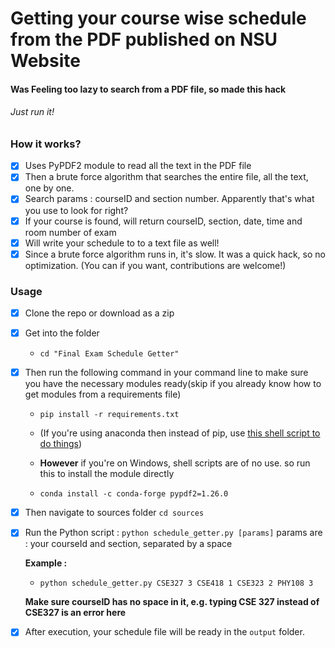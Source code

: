 # Getting your course wise schedule from the PDF published on NSU Website
#### Was Feeling too lazy to search from a PDF file, so made this hack
###### Just run it!

### How it works?

- [x] Uses PyPDF2 module to read all the text in the PDF file
- [x] Then a brute force algorithm that searches the entire file, all the text, one by one.
- [x] Search params : courseID and section number. Apparently that's what you use to look for right?
- [x] If your course is found, will return courseID, section, date, time and room number of exam
- [x] Will write your schedule to to a text file as well!
- [x] Since a brute force algorithm runs in, it's slow. It was a quick hack, so no optimization. (You can if you want,
    contributions are welcome!)

### Usage

- [x] Clone the repo or download as a zip
- [x] Get into the folder
    - `cd "Final Exam Schedule Getter" `
- [x] Then run the following command in your command line to make sure you have the necessary modules ready(skip if you
    already know how to get modules from a requirements file)

    - `pip install -r requirements.txt`
    - (If you're using anaconda then instead of pip,
     use [this shell script to do things](https://gist.github.com/ShawonAshraf/1ee95026b80838d3f51776a5bdfcd2d4))

    - **However** if you're on Windows, shell scripts are of no use. so run this to install the module directly

    - `conda install -c conda-forge pypdf2=1.26.0`

- [x] Then navigate to sources folder
    `cd sources`

- [x] Run the Python script :
    `python schedule_getter.py [params]`
    params are : your courseId and section, separated by a space

    __Example :__
    - `python schedule_getter.py CSE327 3 CSE418 1 CSE323 2 PHY108 3`

    **Make sure courseID has no space in it, e.g. typing CSE 327 instead of CSE327 is an error here**

- [x] After execution, your schedule file will be ready in the `output` folder.